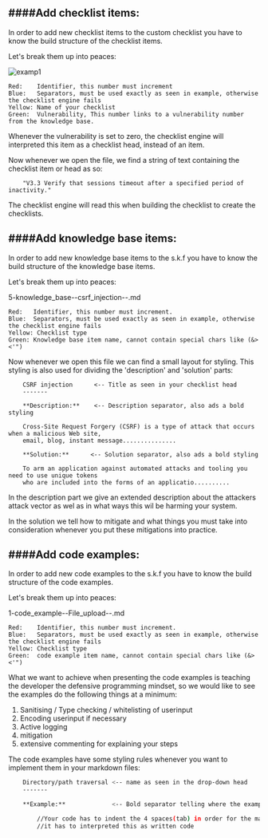 ####Add checklist items:
----------

In order to add new checklist items to the custom checklist
you have to know the build structure of the checklist items.

Let's break them up into peaces:

![examp1](http://www.emeraldweb.nl/examp1.png)
```
Red:    Identifier, this number must increment
Blue:   Separators, must be used exactly as seen in example, otherwise the checklist engine fails
Yellow: Name of your checklist
Green:  Vulnerability, This number links to a vulnerability number from the knowledge base.
```
Whenever the vulnerability is set to zero, the checklist engine will interpreted this
item as a checklist head, instead of an item.

Now whenever we open the file, we find a string of text containing the checklist item
or head as so:

```
    "V3.3 Verify that sessions timeout after a specified period of inactivity."
```
The checklist engine will read this when building the checklist to create the checklists.

####Add knowledge base items:
----------

In order to add new knowledge base items to the s.k.f
you have to know the build structure of the knowledge base items.

Let's break them up into peaces:

5-knowledge_base--csrf_injection--.md


```
Red:   Identifier, this number must increment.
Blue:  Separators, must be used exactly as seen in example, otherwise the checklist engine fails
Yellow: Checklist type
Green: Knowledge base item name, cannot contain special chars like (&><'") 
```
Now whenever we open this file we can find a small layout for styling.
This styling is also used for dividing the 'description' and 'solution' parts:

```
    CSRF injection		<-- Title as seen in your checklist head
    -------

    **Description:**	<-- Description separator, also ads a bold styling

    Cross-Site Request Forgery (CSRF) is a type of attack that occurs when a malicious Web site,
    email, blog, instant message...............

    **Solution:**	   <-- Solution separator, also ads a bold styling

    To arm an application against automated attacks and tooling you need to use unique tokens 
    who are included into the forms of an applicatio..........
```

In the description part we give an extended description about the attackers attack vector
as wel as in what ways this wil be harming your system.

In the solution we tell how to mitigate and what things you must take into consideration
whenever you put these mitigations into practice.


####Add code examples:
----------

In order to add new code examples to the s.k.f
you have to know the build structure of the code examples.

Let's break them up into peaces:

1-code_example--File_upload--.md

```
Red:    Identifier, this number must increment.
Blue:   Separators, must be used exactly as seen in example, otherwise the checklist engine fails
Yellow: Checklist type
Green:  code example item name, cannot contain special chars like (&><'") 
```
What we want to achieve when presenting the code examples is teaching the developer the
defensive programming mindset, so we would like to see the examples do the following things
at a minimum:

1. Sanitising / Type checking / whitelisting of userinput
2. Encoding userinput if necessary
3. Active logging
4. mitigation
5. extensive commenting for explaining your steps

The code examples have some styling rules whenever you want to implement them in your
markdown files:

```bash
    Directory/path traversal <-- name as seen in the drop-down head
    -------

    **Example:**			 <-- Bold separator telling where the example starts

        //Your code has to indent the 4 spaces(tab) in order for the markdown engine to know
        //it has to interpreted this as written code
```












